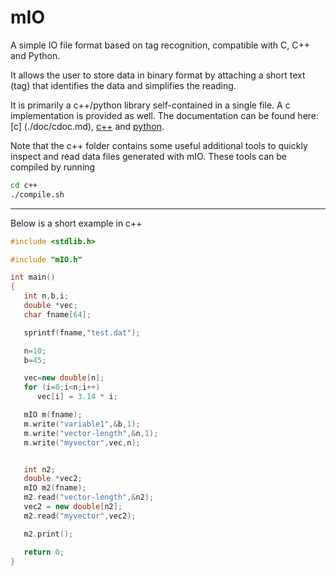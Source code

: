 # mIO

A simple IO file format based on tag recognition,
compatible with C, C++ and Python.

It allows the user to store data in binary format by attaching a short text (tag)
that identifies the data and simplifies the reading.

It is primarily a c++/python library self-contained in a single file. 
A c implementation is provided as well. 
The documentation can be found here: 
[c] (./doc/cdoc.md), 
[c++](./doc/cppdoc.md) and [python](./doc/pydoc.md). 

Note that the c++ folder contains some useful additional tools to 
quickly inspect and read data files generated with mIO.
These tools can be compiled by running 

```bash
cd c++
./compile.sh
```

----
Below is a short example in c++

```c++
#include <stdlib.h>

#include "mIO.h"

int main()
{
   int n,b,i;
   double *vec;
   char fname[64];

   sprintf(fname,"test.dat");

   n=10;
   b=45;

   vec=new double[n];
   for (i=0;i<n;i++)
      vec[i] = 3.14 * i;

   mIO m(fname);
   m.write("variable1",&b,1);
   m.write("vector-length",&n,1);
   m.write("myvector",vec,n);


   int n2;
   double *vec2;
   mIO m2(fname);
   m2.read("vector-length",&n2);
   vec2 = new double[n2];
   m2.read("myvector",vec2);

   m2.print();

   return 0;
}
```
